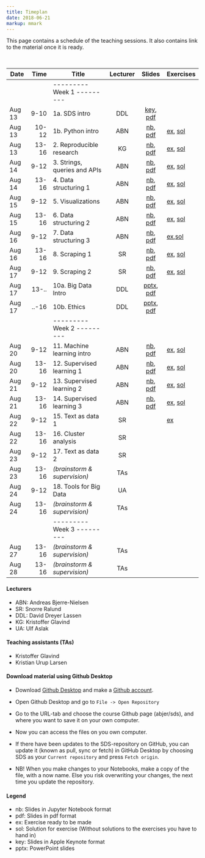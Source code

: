 ```yaml
---
title: Timeplan
date: 2018-06-21
markup: mmark
---
```


This page contains a schedule of the teaching sessions. It also contains link to the material once it is ready.

<br />

Date  | Time  | Title | Lecturer | Slides |  Exercises
------|------:|-------|:--------:|:------:|------
      |       | ---------   Week 1  --------- | | |
Aug 13|  9-10 | 1a. SDS intro  | DDL | [key](https://github.com/abjer/sds/blob/master/material/session_1/lecture_1a.key), [pdf](https://github.com/abjer/sds/blob/master/material/session_1/lecture_1a.pdf) |
Aug 13| 10-12 | 1b. Python intro  | ABN | [nb](https://github.com/abjer/sds/blob/master/material/session_1/lecture_1b.ipynb), [pdf](https://github.com/abjer/sds/blob/master/material/session_1/lecture_1b.pdf)|[ex](https://github.com/abjer/sds/blob/master/material/session_1/exercise_1.ipynb), [sol](https://github.com/abjer/sds/blob/master/material/session_1/exercise_1_sol.ipynb)
Aug 13| 13-16 | 2. Reproducible research | KG | [nb](https://github.com/abjer/sds/blob/master/material/session_2/lecture_2.ipynb), [pdf](https://github.com/abjer/sds/blob/master/material/session_2/lecture_2.pdf)|[ex](https://github.com/abjer/sds/blob/master/material/session_2/exercise_2.ipynb), [sol](https://github.com/abjer/sds/blob/master/material/session_2/exercise_2_sol.ipynb)
Aug 14|  9-12 | 3. Strings, queries and APIs | ABN| [nb](https://github.com/abjer/sds/blob/master/material/session_3/lecture_3.ipynb), [pdf](https://github.com/abjer/sds/blob/master/material/session_3/lecture_3.pdf)|[ex](https://github.com/abjer/sds/blob/master/material/session_3/exercise_3.ipynb), [sol](https://github.com/abjer/sds/blob/master/material/session_3/exercise_3_sol.ipynb)
Aug 14| 13-16 | 4. Data structuring 1 | ABN | [nb](https://github.com/abjer/sds/blob/master/material/session_4/lecture_4.ipynb), [pdf](https://github.com/abjer/sds/blob/master/material/session_4/lecture_4.pdf)|[ex](https://github.com/abjer/sds/blob/master/material/session_4/exercise_4.ipynb), [sol](https://github.com/abjer/sds/blob/master/material/session_4/exercise_4_sol.ipynb)
Aug 15|  9-12 | 5. Visualizations | ABN | [nb](https://github.com/abjer/sds/blob/master/material/session_5/lecture_5.ipynb), [pdf](https://github.com/abjer/sds/blob/master/material/session_5/lecture_5.pdf) | [ex](https://github.com/abjer/sds/blob/master/material/session_5/exercise_5.ipynb), [sol](https://github.com/abjer/sds/blob/master/material/session_5/exercise_5_sol.ipynb)
Aug 15| 13-16 | 6. Data structuring 2 | ABN |[nb](https://github.com/abjer/sds/blob/master/material/session_6/lecture_6.ipynb), [pdf](https://github.com/abjer/sds/blob/master/material/session_6/lecture_6.pdf) | [ex](https://github.com/abjer/sds/blob/master/material/session_6/exercise_6.ipynb), [sol](https://github.com/abjer/sds/blob/master/material/session_6/exercise_6_sol.ipynb)
Aug 16|  9-12 | 7. Data structuring 3 | ABN|[nb](https://github.com/abjer/sds/blob/master/material/session_7/lecture_7.ipynb), [pdf](https://github.com/abjer/sds/blob/master/material/session_7/lecture_7.pdf) | [ex](https://github.com/abjer/sds/blob/master/material/session_7/exercise_7.ipynb),[sol](https://github.com/abjer/sds/blob/master/material/session_7/exercise_7_sol.ipynb)
Aug 16| 13-16 | 8. Scraping 1 | SR |[nb](https://github.com/abjer/sds/blob/master/material/session_8/lecture_8.ipynb), [pdf](https://github.com/abjer/sds/blob/master/material/session_8/lecture_8.pdf) | [ex](https://github.com/abjer/sds/blob/master/material/session_8/exercise_8.ipynb), [sol](https://github.com/abjer/sds/blob/master/material/session_8/exercise_8_sol.ipynb)
Aug 17|  9-12 | 9. Scraping 2 | SR | [nb](https://github.com/abjer/sds/blob/master/material/session_9/lecture_9.ipynb), [pdf](https://github.com/abjer/sds/blob/master/material/session_9/lecture_9.pdf)| [ex](https://github.com/abjer/sds/blob/master/material/session_9/exercise_9.ipynb), [sol](https://github.com/abjer/sds/blob/master/material/session_9/exercise_9_sol.ipynb)
Aug 17| 13-.. | 10a. Big Data Intro | DDL | [pptx](https://github.com/abjer/sds/blob/master/material/session_10/lecture_10a.pptx), [pdf](https://github.com/abjer/sds/blob/master/material/session_10/lecture_10a.pdf) |
Aug 17| ..-16 | 10b. Ethics | DDL | [pptx](https://github.com/abjer/sds/blob/master/material/session_10/lecture_10b.pptx), [pdf](https://github.com/abjer/sds/blob/master/material/session_10/lecture_10b.pdf) |
      |       | ---------   Week 2  --------- | | |
Aug 20|  9-12 | 11. Machine learning intro | ABN | [nb](https://github.com/abjer/sds/blob/master/material/session_11/lecture_11.ipynb), [pdf](https://github.com/abjer/sds/blob/master/material/session_11/lecture_11.pdf)| [ex](https://github.com/abjer/sds/blob/master/material/session_11/exercise_11.ipynb), [sol](https://github.com/abjer/sds/blob/master/material/session_11/exercise_11_sol.ipynb)
Aug 20| 13-16 | 12. Supervised learning 1 | ABN |  [nb](https://github.com/abjer/sds/blob/master/material/session_12/lecture_12.ipynb), [pdf](https://github.com/abjer/sds/blob/master/material/session_12/lecture_12.pdf)| [ex](https://github.com/abjer/sds/blob/master/material/session_12/exercise_12.ipynb), [sol](https://github.com/abjer/sds/blob/master/material/session_12/exercise_12_sol.ipynb)
Aug 21|  9-12 | 13. Supervised learning 2 | ABN | [nb](https://github.com/abjer/sds/blob/master/material/session_13/lecture_13.ipynb), [pdf](https://github.com/abjer/sds/blob/master/material/session_13/lecture_13.pdf)| [ex](https://github.com/abjer/sds/blob/master/material/session_13/exercise_13.ipynb), [sol](https://github.com/abjer/sds/blob/master/material/session_13/exercise_13_sol.ipynb)
Aug 21| 13-16 | 14. Supervised learning 3 | ABN |[nb](https://github.com/abjer/sds/blob/master/material/session_14/lecture_14.ipynb), [pdf](https://github.com/abjer/sds/blob/master/material/session_14/lecture_14.pdf) | [ex](https://github.com/abjer/sds/blob/master/material/session_14/exercise_14.ipynb), [sol](https://github.com/abjer/sds/blob/master/material/session_14/exercise_14_sol.ipynb)
Aug 22|  9-12 | 15. Text as data 1 | SR | | [ex](https://github.com/abjer/sds/blob/master/material/session_15/exercise_15.ipynb)
Aug 22| 13-16 | 16. Cluster analysis | SR | |
Aug 23|  9-12 | 17. Text as data 2 | SR | |
Aug 23| 13-16 |  *(brainstorm & supervision)* | TAs | |
Aug 24|  9-12 | 18. Tools for Big Data | UA | |
Aug 24| 13-16 |  *(brainstorm & supervision)* | TAs | |
      |       | ---------   Week 3  --------- | | |
Aug 27| 13-16 |  *(brainstorm & supervision)* | TAs | |
Aug 28| 13-16 |  *(brainstorm & supervision)* | TAs | |   

#### Lecturers
- ABN: Andreas Bjerre-Nielsen
- SR: Snorre Ralund
- DDL: David Dreyer Lassen
- KG: Kristoffer Glavind
- UA: Ulf Aslak

#### Teaching assistants (TAs)
- Kristoffer Glavind
- Kristian Urup Larsen

#### Download material using Github Desktop
- Download [Github Desktop](https://desktop.github.com/) and make a [Github account](https://github.com/).

- Open Github Desktop and go to `File -> Open Repository`

- Go to the URL-tab and choose the course Github page (abjer/sds), and where you want to save it on your own computer.

- Now you can access the files on you own computer.

- If there have been updates to the SDS-repository on GitHub, you can update it (known as pull, sync or fetch) in GitHub Desktop by choosing SDS as your `Current repository` and press `Fetch origin`.

- NB! When you make changes to your Notebooks, make a copy of the file, with a now name. Else you risk overwriting your changes, the next time you update the repository.

#### Legend
- nb: Slides in Jupyter Notebook format
- pdf: Slides in pdf format
- ex: Exercise ready to be made
- sol: Solution for exercise (Without solutions to the exercises you have to hand in)
- key: Slides in Apple Keynote format
- pptx: PowerPoint slides
